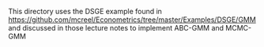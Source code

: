 This directory uses the DSGE example found in https://github.com/mcreel/Econometrics/tree/master/Examples/DSGE/GMM and discussed in those lecture notes to implement ABC-GMM and MCMC-GMM
